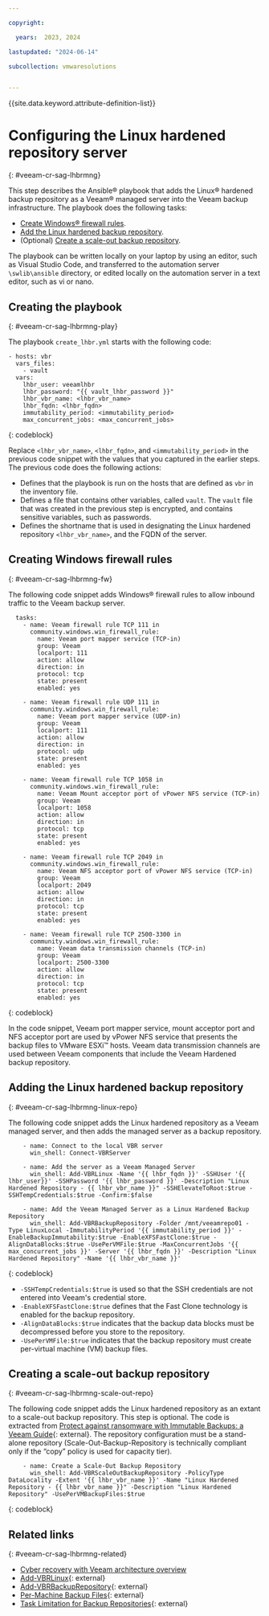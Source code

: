 ```yaml
---

copyright:

  years:  2023, 2024

lastupdated: "2024-06-14"

subcollection: vmwaresolutions


---
```


{{site.data.keyword.attribute-definition-list}}

# Configuring the Linux hardened repository server
{: #veeam-cr-sag-lhbrmng}

This step describes the Ansible® playbook that adds the Linux® hardened backup repository as a Veeam® managed server into the Veeam backup infrastructure. The playbook does the following tasks:

* [Create Windows® firewall rules](#veeam-cr-sag-lhbrmng-fw).
* [Add the Linux hardened backup repository](#veeam-cr-sag-lhbrmng-linux-repo).
* (Optional) [Create a scale-out backup repository](#veeam-cr-sag-lhbrmng-scale-out-repo).

The playbook can be written locally on your laptop by using an editor, such as Visual Studio Code, and transferred to the automation server `\swlib\ansible` directory, or edited locally on the automation server in a text editor, such as vi or nano.

## Creating the playbook
{: #veeam-cr-sag-lhbrmng-play}

The playbook `create_lhbr.yml` starts with the following code:

```text
- hosts: vbr
  vars_files:
    - vault
  vars:
    lhbr_user: veeamlhbr
    lhbr_password: "{{ vault_lhbr_password }}"
    lhbr_vbr_name: <lhbr_vbr_name>
    lhbr_fqdn: <lhbr_fqdn>
    immutability_period: <immutability_period>
    max_concurrent_jobs: <max_concurrent_jobs>
```
{: codeblock}

Replace `<lhbr_vbr_name>`, `<lhbr_fqdn>`, and `<immutability_period>` in the previous code snippet with the values that you captured in the earlier steps. The previous code does the following actions:

* Defines that the playbook is run on the hosts that are defined as `vbr` in the inventory file.
* Defines a file that contains other variables, called `vault`. The `vault` file that was created in the previous step is encrypted, and contains sensitive variables, such as passwords.
* Defines the shortname that is used in designating the Linux hardened repository `<lhbr_vbr_name>`, and the FQDN of the server.


## Creating Windows firewall rules
{: #veeam-cr-sag-lhbrmng-fw}

The following code snippet adds Windows® firewall rules to allow inbound traffic to the Veeam backup server.

```text
  tasks:
    - name: Veeam firewall rule TCP 111 in
      community.windows.win_firewall_rule:
        name: Veeam port mapper service (TCP-in)
        group: Veeam
        localport: 111
        action: allow
        direction: in
        protocol: tcp
        state: present
        enabled: yes

    - name: Veeam firewall rule UDP 111 in
      community.windows.win_firewall_rule:
        name: Veeam port mapper service (UDP-in)
        group: Veeam
        localport: 111
        action: allow
        direction: in
        protocol: udp
        state: present
        enabled: yes

    - name: Veeam firewall rule TCP 1058 in
      community.windows.win_firewall_rule:
        name: Veeam Mount acceptor port of vPower NFS service (TCP-in)
        group: Veeam
        localport: 1058
        action: allow
        direction: in
        protocol: tcp
        state: present
        enabled: yes

    - name: Veeam firewall rule TCP 2049 in
      community.windows.win_firewall_rule:
        name: Veeam NFS acceptor port of vPower NFS service (TCP-in)
        group: Veeam
        localport: 2049
        action: allow
        direction: in
        protocol: tcp
        state: present
        enabled: yes

    - name: Veeam firewall rule TCP 2500-3300 in
      community.windows.win_firewall_rule:
        name: Veeam data transmission channels (TCP-in)
        group: Veeam
        localport: 2500-3300
        action: allow
        direction: in
        protocol: tcp
        state: present
        enabled: yes
```
{: codeblock}

In the code snippet, Veeam port mapper service, mount acceptor port and NFS acceptor port are used by vPower NFS service that presents the backup files to VMware ESXi™ hosts. Veeam data transmission channels are used between Veeam components that include the Veeam Hardened backup repository.

## Adding the Linux hardened backup repository
{: #veeam-cr-sag-lhbrmng-linux-repo}

The following code snippet adds the Linux hardened repository as a Veeam managed server, and then adds the managed server as a backup repository.

```text
    - name: Connect to the local VBR server
      win_shell: Connect-VBRServer

    - name: Add the server as a Veeam Managed Server
      win_shell: Add-VBRLinux -Name '{{ lhbr_fqdn }}' -SSHUser '{{ lhbr_user}}' -SSHPassword '{{ lhbr_password }}' -Description "Linux Hardened Repository - {{ lhbr_vbr_name }}" -SSHElevateToRoot:$true -SSHTempCredentials:$true -Confirm:$false

    - name: Add the Veeam Managed Server as a Linux Hardened Backup Repository
      win_shell: Add-VBRBackupRepository -Folder /mnt/veeamrepo01 -Type LinuxLocal -ImmutabilityPeriod '{{ immutability_period }}' -EnableBackupImmutability:$true -EnableXFSFastClone:$true -AlignDataBlocks:$true -UsePerVMFile:$true -MaxConcurrentJobs '{{ max_concurrent_jobs }}' -Server '{{ lhbr_fqdn }}' -Description "Linux Hardened Repository" -Name '{{ lhbr_vbr_name }}'
```
{: codeblock}

* `-SSHTempCredentials:$true` is used so that the SSH credentials are not entered into Veeam's credential store.
* `-EnableXFSFastClone:$true` defines that the Fast Clone technology is enabled for the backup repository.
* `-AlignDataBlocks:$true` indicates that the backup data blocks must be decompressed before you store to the repository.
* `-UsePerVMFile:$true` indicates that the backup repository must create per-virtual machine (VM) backup files.

## Creating a scale-out backup repository
{: #veeam-cr-sag-lhbrmng-scale-out-repo}

The following code snippet adds the Linux hardened repository as an extant to a scale-out backup repository. This step is optional. The code is extracted from [Protect against ransomware with Immutable Backups: a Veeam Guide](https://www.veeam.com/wp-guide-protect-ransomware-immutable-backups.html){: external}. The repository configuration must be a stand-alone repository (Scale-Out-Backup-Repository is technically compliant only if the “copy” policy is used for capacity tier).

```text
    - name: Create a Scale-Out Backup Repository
      win_shell: Add-VBRScaleOutBackupRepository -PolicyType DataLocality -Extent '{{ lhbr_vbr_name }}' -Name "Linux Hardened Repository - {{ lhbr_vbr_name }}" -Description "Linux Hardened Repository" -UsePerVMBackupFiles:$true
```
{: codeblock}

## Related links
{: #veeam-cr-sag-lhbrmng-related}

* [Cyber recovery with Veeam architecture overview](/docs/vmwaresolutions?topic=vmwaresolutions-veeam-cr-sa-overview)
* [Add-VBRLinux](https://helpcenter.veeam.com/docs/backup/powershell/add-vbrlinux.html?ver=120){: external}
* [Add-VBRBackupRepository](https://helpcenter.veeam.com/docs/backup/powershell/add-vbrbackuprepository.html?ver=120){: external}
* [Per-Machine Backup Files](https://helpcenter.veeam.com/docs/backup/vsphere/per_vm_backup_files.html?ver=120){: external}
* [Task Limitation for Backup Repositories](https://helpcenter.veeam.com/docs/backup/vsphere/limiting_tasks.html?ver=120){: external}


